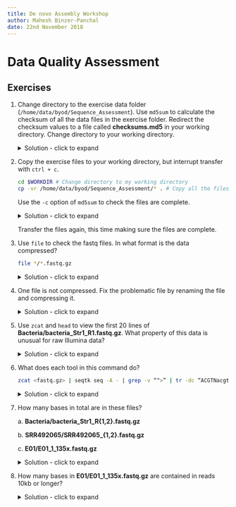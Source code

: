 ```yaml
---
title: De novo Assembly Workshop
author: Mahesh Binzer-Panchal
date: 22nd November 2018
---
```


# Data Quality Assessment

## Exercises

1. Change directory to the exercise data folder (`/home/data/byod/Sequence_Assessment`). Use `md5sum` to calculate the checksum of all the data files in the exercise folder. Redirect the checksum values to a file called **checksums.md5** in your working directory. Change directory to your working directory.

	<details>
	<summary> Solution - click to expand </summary>

	Simple solution:
	```bash
	# Change to working directory
	cd /home/data/byod/Sequence_Assessment/
	# Check contents of folder
	ls -R
	# Use the **relative** paths of the files with md5sum and redirect STDOUT to a file in your working directory
	md5sum */* > "$WORKDIR/checksums.md5"
	```

	Advanced solution (this is a more generally applicable solution):
	```bash
	cd /home/data/byod/Sequence_Assessment/
	# Get the **relative** paths of the files and use md5sum. Redirect the output to a file and screen
	find -type "f" -exec md5sum {} \; | tee $WORKDIR/checksums.md5 # redirected output
	```
	</details>

2. Copy the exercise files to your working directory, but interrupt transfer with `ctrl + c`.

	```bash
	cd $WORKDIR # Change directory to my working directory
	cp -vr /home/data/byod/Sequence_Assessment/* . # Copy all the files to my working directory
	```

	Use the `-c` option of `md5sum` to check the files are complete.

	<details>
	<summary> Solution - click to expand </summary>

	```bash
	md5sum -c checksums.md5
	```
	</details>

	Transfer the files again, this time making sure the files are complete.

3. Use `file` to check the fastq files. In what format is the data compressed?
	```bash
	file */*.fastq.gz
	```

	<details>
	<summary> Solution - click to expand </summary>

	All the fastq files are gzip compressed except one, which is in ascii text.
	</details>

4. One file is not compressed. Fix the problematic file by renaming the file and compressing it.

	<details>
	<summary> Solution - click to expand </summary>

	Bacteria/bacteria_Str2_R1.fastq.gz: ASCII text is the problematic file.

	```bash
	mv Bacteria/bacteria_Str2_R1.fastq.gz Bacteria/bacteria_Str2_R1.fastq  # Correct the filename to indicate it is not compressed
	gzip Bacteria/bacteria_Str2_R1.fastq								   # Recompress the file.
	```

	</details>

5. Use `zcat` and `head` to view the first 20 lines of **Bacteria/bacteria_Str1_R1.fastq.gz**. What property of this data is
unusual for raw Illumina data?

	<details>
	<summary> Solution - click to expand </summary>

	```bash
	zcat Bacteria/bacteria_Str1_R1.fastq.gz | head -n 20
	```

	The property that is unusual is the read length. Unprocessed Illumina data contain fixed-length reads, i.e.
	every read is the same length. This data has been preprocessed.

	</details>

6. What does each tool in this command do?
	```bash
	zcat <fastq.gz> | seqtk seq -A - | grep -v “^>” | tr -dc “ACGTNacgtn” | wc -m
	```

	<details>
	<summary> Solution - click to expand </summary>

	```bash
	zcat <fastq.gz >     # concatenates compressed files to one output stream
	seqtk seq -A -       # seqtk is a toolkit for manipulating sequence data. The -A converts input to fasta output.
	grep -v "^>"         # grep searches for lines beginning (^) with the string > and excludes them (-v).
	tr -dc "ACGTNacgtn"  # tr translates characters from one set to another. The -dc deletes characters not in the "ACGTNacgtn" set.
	wc -m                # wc is the word count tool. wc -m counts characters.
	```

	</details>

7. How many bases in total are in these files?

    a. **Bacteria/bacteria_Str1_R{1,2}.fastq.gz**

    b. **SRR492065/SRR492065_{1,2}.fastq.gz**

    c. **E01/E01_1_135x.fastq.gz**

	<details>
	<summary> Solution - click to expand </summary>

	a. **Bacteria/bacteria_Str1_R{1,2}.fastq.gz**
	```bash
	zcat Bacteria/bacteria_Str1_R{1,2}.fastq.gz | seqtk seq -A - | grep -v "^>" | tr -dc "ACGTNacgtn" | wc -m
	```
	225890464 (nucleotides)
	b. **SRR492065/SRR492065_{1,2}.fastq.gz**
	```bash
	zcat SRR492065/SRR492065_{1,2}.fastq.gz | seqtk seq -A - | grep -v "^>" | tr -dc "ACGTNacgtn" | wc -m
	```
	1070871200 (nucleotides)
	c. **E01/E01_1_135x.fastq.gz**
	```bash
	zcat E01/E01_1_135x.fastq.gz | seqtk seq -A - | grep -v "^>" | tr -dc "ACGTNacgtn" | wc -m
	```
	748508257 (nucleotides)

	</details>

10. How many bases in **E01/E01_1_135x.fastq.gz** are contained in reads 10kb or longer?

	<details>
	<summary> Solution - click to expand </summary>

	The `-L <int>` option in `seqtk` drops sequences smaller than `<int>` bases.
	```bash
	zcat E01/E01_1_135x.fastq.gz | seqtk seq -A -L 10000 - | grep -v "^>" | tr -dc "ACGTNacgtn" | wc -m
	```
	510546313 (nucleotides)

	</details>

